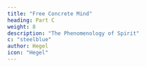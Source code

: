 ```yaml
---
title: "Free Concrete Mind"
heading: Part C
weight: 8
description: "The Phenomenology of Spirit"
c: "steelblue"
author: Hegel
icon: "Hegel"
---
```

